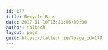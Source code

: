 ```yaml
---
id: 177
title: Recycle Bins
date: 2017-11-10T13:21:06+00:00
author: taltech
layout: page
guid: https://taltech.ie/?page_id=177
---
```

